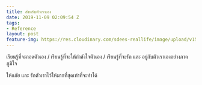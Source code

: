 ```yaml
---
title: สำหรับตัวเราเอง
date: 2019-11-09 02:09:54 Z
tags:
- Reference
layout: post
feature-img: https://res.cloudinary.com/sdees-reallife/image/upload/v1555658919/sample_feature_img.png
---
```


เรียนรู้ที่จะกอดตัวเอง / เรียนรู้ที่จะให้กำลังใจตัวเอง / เรียนรู้ที่จะรัก และ อยู่กับตัวเราเองอย่างภาคภูมิใจ

<i class="fa fa-child" style="color:plum"></i>

ให้อภัย และ รักตัวเราไว้ให้มากที่สุดเท่าที่จะทำได้
